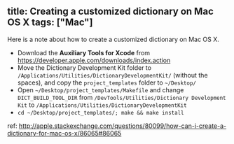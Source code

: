 title: Creating a customized dictionary on Mac OS X
tags: ["Mac"]
---

Here is a note about how to create a customized dictionary on Mac OS X.

- Download the **Auxiliary Tools for Xcode** from https://developer.apple.com/downloads/index.action
- Move the Dictionary Development Kit folder to `/Applications/Utilities/DictionaryDevelopmentKit/` (without the spaces), and copy the `project_templates` folder to `~/Desktop/`
- Open `~/Desktop/project_templates/Makefile` and change `DICT_BUILD_TOOL_DIR` from `/DevTools/Utilities/Dictionary Development Kit` to `/Applications/Utilities/DictionaryDevelopmentKit`
- `cd ~/Desktop/project_templates/; make && make install`

ref: http://apple.stackexchange.com/questions/80099/how-can-i-create-a-dictionary-for-mac-os-x/86065#86065
